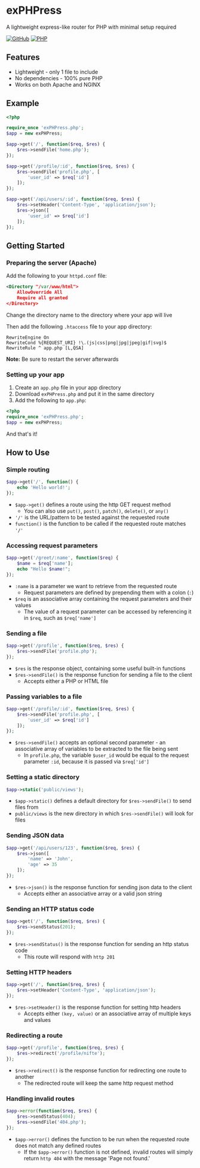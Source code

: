 # exPHPress
A lightweight express-like router for PHP with minimal setup required

[![GitHub](https://img.shields.io/github/license/nifte/exPHPress.svg)](https://github.com/nifte/exPHPress/blob/master/LICENSE)
[![PHP](https://img.shields.io/badge/PHP-%5E5.4.4-blue.svg)](https://php.net/downloads.php)

## Features
- Lightweight - only 1 file to include
- No dependencies - 100% pure PHP
- Works on both Apache and NGINX

## Example
```php
<?php

require_once 'exPHPress.php';
$app = new exPHPress;

$app->get('/', function($req, $res) {
    $res->sendFile('home.php');
});

$app->get('/profile/:id', function($req, $res) {
    $res->sendFile('profile.php', [
        'user_id' => $req['id']
    ]);
});

$app->get('/api/users/:id', function($req, $res) {
    $res->setHeader('Content-Type', 'application/json');
    $res->json([
        'user_id' => $req['id']
    ]);
});
```

## Getting Started
### Preparing the server (Apache)
Add the following to your `httpd.conf` file:
```xml
<Directory "/var/www/html">
    AllowOverride All
    Require all granted
</Directory>
```
Change the directory name to the directory where your app will live

Then add the following `.htaccess` file to your app directory:
```
RewriteEngine On
RewriteCond %{REQUEST_URI} !\.(js|css|png|jpg|jpeg|gif|svg)$
RewriteRule ^ app.php [L,QSA]
```
**Note:** Be sure to restart the server afterwards

### Setting up your app
1. Create an `app.php` file in your app directory
2. Download `exPHPress.php` and put it in the same directory
3. Add the following to `app.php`:
```php
<?php
require_once 'exPHPress.php';
$app = new exPHPress;
```
And that's it!

## How to Use
### Simple routing
```php
$app->get('/', function() {
    echo 'Hello world!';
});
```
- `$app->get()` defines a route using the http GET request method
	- You can also use `put()`, `post()`, `patch()`, `delete()`, or `any()`
- `'/'` is the URL/pattern to be tested against the requested route
- `function()` is the function to be called if the requested route matches `'/'`

### Accessing request parameters
```php
$app->get('/greet/:name', function($req) {
    $name = $req['name'];
    echo "Hello $name!";
});
```
- `:name` is a parameter we want to retrieve from the requested route
	- Request parameters are defined by prepending them with a colon (`:`)
- `$req` is an associative array containing the request parameters and their values
	- The value of a request parameter can be accessed by referencing it in `$req`, such as `$req['name']`

### Sending a file
```php
$app->get('/profile', function($req, $res) {
    $res->sendFile('profile.php');
});
```
- `$res` is the response object, containing some useful built-in functions
- `$res->sendFile()` is the response function for sending a file to the client
	- Accepts either a PHP or HTML file

### Passing variables to a file
```php
$app->get('/profile/:id', function($req, $res) {
    $res->sendFile('profile.php', [
        'user_id' => $req['id']
    ]);
});
```
- `$res->sendFile()` accepts an optional second parameter - an associative array of variables to be extracted to the file being sent
	- In `profile.php`, the variable `$user_id` would be equal to the request parameter `:id`, because it is passed via `$req['id']`

### Setting a static directory
```php
$app->static('public/views');
```
- `$app->static()` defines a default directory for `$res->sendFile()` to send files from
- `public/views` is the new directory in which `$res->sendFile()` will look for files

### Sending JSON data
```php
$app->get('/api/users/123', function($req, $res) {
    $res->json([
        'name' => 'John',
        'age' => 35
    ]);
});
```
- `$res->json()` is the response function for sending json data to the client
	- Accepts either an associative array or a valid json string

### Sending an HTTP status code
```php
$app->get('/', function($req, $res) {
    $res->sendStatus(201);
});
```
- `$res->sendStatus()` is the response function for sending an http status code
	- This route will respond with `http 201`

### Setting HTTP headers
```php
$app->get('/', function($req, $res) {
    $res->setHeader('Content-Type', 'application/json');
});
```
- `$res->setHeader()` is the response function for setting http headers
	- Accepts either `(key, value)` or an associative array of multiple keys and values
	
### Redirecting a route
```php
$app->get('/profile', function($req, $res) {
    $res->redirect('/profile/nifte');
});
```
- `$res->redirect()` is the response function for redirecting one route to another
	- The redirected route will keep the same http request method

### Handling invalid routes
```php
$app->error(function($req, $res) {
    $res->sendStatus(404);
    $res->sendFile('404.php');
});
```
- `$app->error()` defines the function to be run when the requested route does not match any defined routes
	- If the `$app->error()` function is not defined, invalid routes will simply return `http 404` with the message 'Page not found.'
